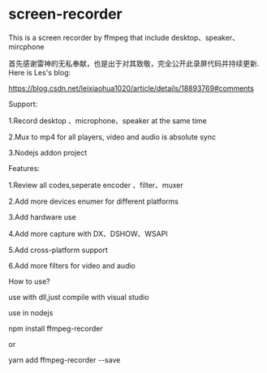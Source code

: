 # screen-recorder
This is a screen recorder by ffmpeg that include desktop、speaker、mircphone

首先感谢雷神的无私奉献，也是出于对其致敬，完全公开此录屏代码并持续更新.
Here is Les's blog:

https://blog.csdn.net/leixiaohua1020/article/details/18893769#comments

Support:

1.Record desktop 、microphone、speaker at the same time

2.Mux to mp4 for all players, video and audio is absolute sync

3.Nodejs addon project

Features:

1.Review all codes,seperate encoder 、filter、muxer

2.Add more devices enumer for different platforms

3.Add hardware use

4.Add more capture with DX、DSHOW、WSAPI

5.Add cross-platform support

6.Add more filters for video and audio


How to use?

use with dll,just compile with visual studio

use in nodejs

npm install ffmpeg-recorder

or

yarn add ffmpeg-recorder --save
